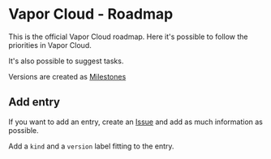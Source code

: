 # Vapor Cloud - Roadmap

This is the official Vapor Cloud roadmap. Here it's possible to follow the priorities in Vapor Cloud.

It's also possible to suggest tasks.

Versions are created as [Milestones](https://github.com/vapor-cloud/roadmap/milestones)

## Add entry

If you want to add an entry, create an [Issue](https://github.com/vapor-cloud/roadmap/issues) and add as much information as possible.

Add a `kind` and a `version` label fitting to the entry.

